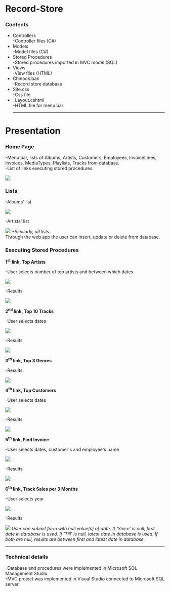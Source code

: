 # Record-Store
<h3>Contents</h3>
<ul><li>Controllers</li>
  -Controller files (C#)
  <li>Models</li>
  -Model files (C#)
  <li>Stored Procedures</li>
  -Stored procedures imported in MVC model (SQL)
  <li>Views</li>
  -View files (HTML)
  <li>Chinook.bak</li>
  -Record store database
  <li>Site.css</li>
  -Css file
  <li>_Layout.cshtml</li>
  -HTML file for menu bar
  <hr/></ul>
  
  <h1>Presentation</h1>
  <h3>Home Page</h3>
  <p>-Menu bar, lists of Albums, Artists, Customers, Employees, InvoiceLines, Invoices, MediaTypes, Playlists, Tracks from database.</br>
     -List of links executing stored procedures.</p>
     <img src="https://github.com/MaryKroustali/Record-Store/blob/main/Screenshots/Home%20Page.png">
  <h3>Lists</h3>
  <p>-Albums' list</p>
  <img src="https://github.com/MaryKroustali/Record-Store/blob/main/Screenshots/Albums.png">
  <p>-Artists' list</p>
  <img src="https://github.com/MaryKroustali/Record-Store/blob/main/Screenshots/Artists.png">
  <i>*Similarly, all lists.</i> <br/>
  Through the web app the user can insert, update or delete from database.
  
  <h3>Executing Stored Procedures</h3>
  <p><b>1<sup>st</sup> link, Top Artists</b></p>
  <p>-User selects number of top artists and between which dates</p>
  <img src="https://github.com/MaryKroustali/Record-Store/blob/main/Screenshots/Form1.png">
  <p>-Results</p>
  <img src="https://github.com/MaryKroustali/Record-Store/blob/main/Screenshots/Sql1.png">
  <br/>
  <p><b>2<sup>nd</sup> link, Top 10 Tracks</b></p>
  <p>-User selects dates</p>
  <img src="https://github.com/MaryKroustali/Record-Store/blob/main/Screenshots/Form2.png">
  <p>-Results</p>
  <img src="https://github.com/MaryKroustali/Record-Store/blob/main/Screenshots/Sql2.png">
  <br/>
  <p><b>3<sup>rd</sup> link, Top 3 Genres</b></p>
  <p>-Results</p>
  <img src="https://github.com/MaryKroustali/Record-Store/blob/main/Screenshots/Sql3.png">
  <br/>
  <p><b>4<sup>th</sup> link, Top Customers</b></p>
  <p>-User selects dates</p>
  <img src="https://github.com/MaryKroustali/Record-Store/blob/main/Screenshots/Form4.png">
  <p>-Results</p>
  <img src="https://github.com/MaryKroustali/Record-Store/blob/main/Screenshots/Sql4.png">
  <br/>
  <p><b>5<sup>th</sup> link, Find Invoice</b></p>
  <p>-User selects dates, customer's and employee's name</p>
  <img src="https://github.com/MaryKroustali/Record-Store/blob/main/Screenshots/Form5.png">
  <p>-Results</p>
  <img src="https://github.com/MaryKroustali/Record-Store/blob/main/Screenshots/Sql5.png">
  <br/>
  <p><b>6<sup>th</sup> link, Track Sales per 3 Months</b></p>
  <p>-User selects year</p>
  <img src="https://github.com/MaryKroustali/Record-Store/blob/main/Screenshots/Form6.png">
  <p>-Results</p>
  <img src="https://github.com/MaryKroustali/Record-Store/blob/main/Screenshots/Sql6.png">
<i>User can submit form with null value(s) of date. If 'Since' is null, first date in database is used. If 'Till' is null, latest date in database is used. If both are null, results are between first and latest date in database.</i>
<br/>
<hr>
<h3>Technical details</h3>
<p>-Database and procedures were implemented in Microsoft SQL Management Studio. <br/>
   -MVC project was implemented in Visual Studio connected to Microsoft SQL server. </p>
  
  
 
